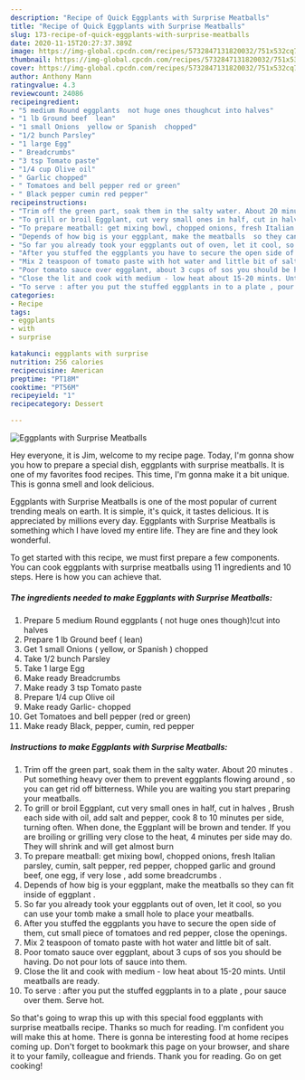 ```yaml
---
description: "Recipe of Quick Eggplants with Surprise Meatballs"
title: "Recipe of Quick Eggplants with Surprise Meatballs"
slug: 173-recipe-of-quick-eggplants-with-surprise-meatballs
date: 2020-11-15T20:27:37.389Z
image: https://img-global.cpcdn.com/recipes/5732847131820032/751x532cq70/eggplants-with-surprise-meatballs-recipe-main-photo.jpg
thumbnail: https://img-global.cpcdn.com/recipes/5732847131820032/751x532cq70/eggplants-with-surprise-meatballs-recipe-main-photo.jpg
cover: https://img-global.cpcdn.com/recipes/5732847131820032/751x532cq70/eggplants-with-surprise-meatballs-recipe-main-photo.jpg
author: Anthony Mann
ratingvalue: 4.3
reviewcount: 24086
recipeingredient:
- "5 medium Round eggplants  not huge ones thoughcut into halves"
- "1 lb Ground beef  lean"
- "1 small Onions  yellow or Spanish  chopped"
- "1/2 bunch Parsley"
- "1 large Egg"
- " Breadcrumbs"
- "3 tsp Tomato paste"
- "1/4 cup Olive oil"
- " Garlic chopped"
- " Tomatoes and bell pepper red or green"
- " Black pepper cumin red pepper"
recipeinstructions:
- "Trim off the green part, soak them in the salty water. About 20 minutes . Put something heavy over them to prevent eggplants flowing around , so you can get rid off bitterness. While you are waiting you start preparing your meatballs."
- "To grill or broil Eggplant, cut very small ones in half, cut in halves , Brush each side with oil, add salt and pepper, cook 8 to 10 minutes per side, turning often. When done, the Eggplant will be brown and tender. If you are broiling or grilling very close to the heat, 4 minutes per side may do. They will shrink and will get almost burn"
- "To prepare meatball: get mixing bowl, chopped onions, fresh Italian parsley, cumin, salt pepper, red pepper, chopped garlic and ground beef, one egg, if very lose , add some breadcrumbs ."
- "Depends of how big is your eggplant, make the meatballs  so they can fit inside of eggplant ."
- "So far you already took your eggplants out of oven, let it cool, so you can use your tomb make a small hole to place your meatballs."
- "After you stuffed the eggplants you have to secure the open side of them, cut small piece of tomatoes and red pepper, close the openings."
- "Mix 2 teaspoon of tomato paste with hot water and little bit of salt."
- "Poor tomato sauce over eggplant, about 3 cups of sos you should be having. Do not pour lots of sauce into them."
- "Close the lit and cook with medium - low heat about 15-20 mints. Until meatballs are ready."
- "To serve : after you put the stuffed eggplants in to a plate , pour sauce over them. Serve hot."
categories:
- Recipe
tags:
- eggplants
- with
- surprise

katakunci: eggplants with surprise 
nutrition: 256 calories
recipecuisine: American
preptime: "PT18M"
cooktime: "PT56M"
recipeyield: "1"
recipecategory: Dessert

---
```



![Eggplants with Surprise Meatballs](https://img-global.cpcdn.com/recipes/5732847131820032/751x532cq70/eggplants-with-surprise-meatballs-recipe-main-photo.jpg)

Hey everyone, it is Jim, welcome to my recipe page. Today, I'm gonna show you how to prepare a special dish, eggplants with surprise meatballs. It is one of my favorites food recipes. This time, I'm gonna make it a bit unique. This is gonna smell and look delicious.



Eggplants with Surprise Meatballs is one of the most popular of current trending meals on earth. It is simple, it's quick, it tastes delicious. It is appreciated by millions every day. Eggplants with Surprise Meatballs is something which I have loved my entire life. They are fine and they look wonderful.


To get started with this recipe, we must first prepare a few components. You can cook eggplants with surprise meatballs using 11 ingredients and 10 steps. Here is how you can achieve that.

<!--inarticleads1-->

##### The ingredients needed to make Eggplants with Surprise Meatballs:

1. Prepare 5 medium Round eggplants ( not huge ones though)!cut into halves
1. Prepare 1 lb Ground beef ( lean)
1. Get 1 small Onions ( yellow, or Spanish ) chopped
1. Take 1/2 bunch Parsley
1. Take 1 large Egg
1. Make ready  Breadcrumbs
1. Make ready 3 tsp Tomato paste
1. Prepare 1/4 cup Olive oil
1. Make ready  Garlic- chopped
1. Get  Tomatoes and bell pepper (red or green)
1. Make ready  Black, pepper, cumin, red pepper




<!--inarticleads2-->

##### Instructions to make Eggplants with Surprise Meatballs:

1. Trim off the green part, soak them in the salty water. About 20 minutes . Put something heavy over them to prevent eggplants flowing around , so you can get rid off bitterness. While you are waiting you start preparing your meatballs.
1. To grill or broil Eggplant, cut very small ones in half, cut in halves , Brush each side with oil, add salt and pepper, cook 8 to 10 minutes per side, turning often. When done, the Eggplant will be brown and tender. If you are broiling or grilling very close to the heat, 4 minutes per side may do. They will shrink and will get almost burn
1. To prepare meatball: get mixing bowl, chopped onions, fresh Italian parsley, cumin, salt pepper, red pepper, chopped garlic and ground beef, one egg, if very lose , add some breadcrumbs .
1. Depends of how big is your eggplant, make the meatballs  so they can fit inside of eggplant .
1. So far you already took your eggplants out of oven, let it cool, so you can use your tomb make a small hole to place your meatballs.
1. After you stuffed the eggplants you have to secure the open side of them, cut small piece of tomatoes and red pepper, close the openings.
1. Mix 2 teaspoon of tomato paste with hot water and little bit of salt.
1. Poor tomato sauce over eggplant, about 3 cups of sos you should be having. Do not pour lots of sauce into them.
1. Close the lit and cook with medium - low heat about 15-20 mints. Until meatballs are ready.
1. To serve : after you put the stuffed eggplants in to a plate , pour sauce over them. Serve hot.




So that's going to wrap this up with this special food eggplants with surprise meatballs recipe. Thanks so much for reading. I'm confident you will make this at home. There is gonna be interesting food at home recipes coming up. Don't forget to bookmark this page on your browser, and share it to your family, colleague and friends. Thank you for reading. Go on get cooking!
